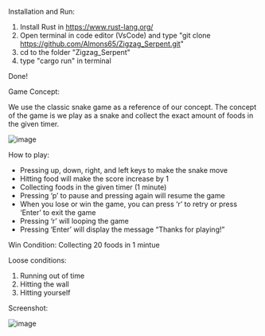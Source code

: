 Installation and Run:

1. Install Rust in https://www.rust-lang.org/
2. Open terminal in code editor (VsCode) and type "git clone https://github.com/Almons65/Zigzag_Serpent.git"
3. cd to the folder "Zigzag_Serpent"
4. type "cargo run" in terminal

Done!



Game Concept:

We use the classic snake game as a reference of our concept. The concept of the game is we play as a snake and collect the exact amount of foods in the given timer.




![image](https://github.com/user-attachments/assets/3efbcf09-d06f-4718-b7d0-a69914c846f0)






How to play:

- Pressing up, down, right, and left keys to make the snake move
- Hitting food will make the score increase by 1
- Collecting foods in the given timer (1 minute)
- Pressing ‘p’ to pause and pressing again will resume the game
- When you lose or win the game, you can press ‘r’ to retry or press ‘Enter’ to exit the game
- Pressing ‘r’ will looping the game
- Pressing ‘Enter’ will display the message “Thanks for playing!”



Win Condition: Collecting 20 foods in 1 mintue

Loose conditions:
1. Running out of time
2. Hitting the wall
3. Hitting yourself



Screenshot:


![image](https://github.com/user-attachments/assets/81804318-6a29-4d2b-b93b-ff1cdf862589)
